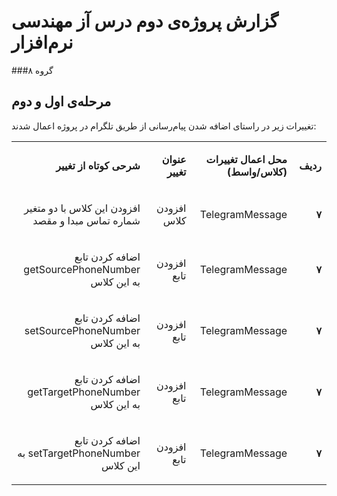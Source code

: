 # گزارش پروژه‌ی دوم درس آز مهندسی نرم‌افزار
###گروه ۸ 

## مرحله‌ی اول و دوم
تغییرات زیر در راستای اضافه شدن پیام‌رسانی از طریق تلگرام در پروژه اعمال شدند:


<table dir='rtl'>
<tbody>
<tr>
<td width="64">
<p><strong>ردیف</strong></p>
</td>
<td width="198">
<p><strong>محل اعمال تغییرات (کلاس/واسط)</strong></p>
</td>
<td width="141">
<p><strong>عنوان تغییر</strong></p>
</td>
<td width="292">
<p><strong>شرحی کوتاه از تغییر</strong></p>
</td>
</tr>

<tr>
<td width="64">
<p><strong>۷</strong></p>
</td>
<td width="198">
<p>TelegramMessage</p>
</td>
<td width="141">
<p>
افزودن کلاس
</p>
</td>
<td width="292">
<p>
افزودن این کلاس با دو متغیر شماره تماس مبدا و مقصد
</p>
</td>
</tr>

<tr>
<td width="64">
<p><strong>۷</strong></p>
</td>
<td width="198">
<p>TelegramMessage</p>
</td>
<td width="141">
<p>
افزودن تابع
</p>
</td>
<td width="292">
<p>
اضافه کردن تابع getSourcePhoneNumber به این کلاس
</p>
</td>
</tr>

<tr>
<td width="64">
<p><strong>۷</strong></p>
</td>
<td width="198">
<p>TelegramMessage</p>
</td>
<td width="141">
<p>
افزودن تابع
</p>
</td>
<td width="292">
<p>
اضافه کردن تابع setSourcePhoneNumber به این کلاس
</p>
</td>
</tr>

<tr>
<td width="64">
<p><strong>۷</strong></p>
</td>
<td width="198">
<p>TelegramMessage</p>
</td>
<td width="141">
<p>
افزودن تابع
</p>
</td>
<td width="292">
<p>
اضافه کردن تابع getTargetPhoneNumber به این کلاس
</p>
</td>
</tr>

<tr>
<td width="64">
<p><strong>۷</strong></p>
</td>
<td width="198">
<p>TelegramMessage</p>
</td>
<td width="141">
<p>
افزودن تابع
</p>
</td>
<td width="292">
<p>
اضافه کردن تابع setTargetPhoneNumber به این کلاس
</p>
</td>
</tr>

</tbody>
</table>
